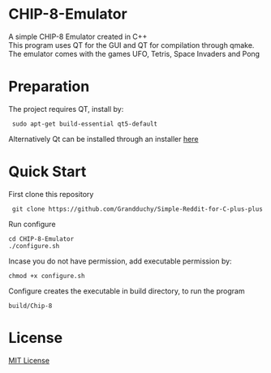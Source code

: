 # CHIP-8-Emulator
A simple CHIP-8 Emulator created in C++ <br />
This program uses QT for the GUI and QT for compilation through qmake. <br />
The emulator comes with the games UFO, Tetris, Space Invaders and Pong <br />

# Preparation
The project requires QT, install by:
```
 sudo apt-get build-essential qt5-default
```
Alternatively Qt can be installed through an installer [here](https://www.qt.io/download)

# Quick Start
First clone this repository
```
 git clone https://github.com/Grandduchy/Simple-Reddit-for-C-plus-plus
```
Run configure
```
cd CHIP-8-Emulator
./configure.sh
```
Incase you do not have permission, add executable permission by:
```
chmod +x configure.sh
```
Configure creates the executable in build directory, to run the program
```
build/Chip-8
```
# License
[MIT License](https://github.com/Grandduchy/CHIP-8-Emulator/blob/master/LICENSE)
